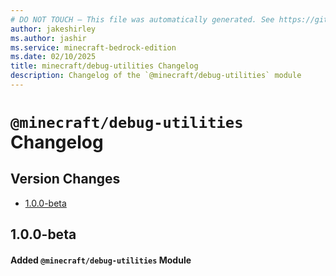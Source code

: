 ```yaml
---
# DO NOT TOUCH — This file was automatically generated. See https://github.com/mojang/minecraftapidocsgenerator to modify descriptions, examples, etc.
author: jakeshirley
ms.author: jashir
ms.service: minecraft-bedrock-edition
ms.date: 02/10/2025
title: minecraft/debug-utilities Changelog
description: Changelog of the `@minecraft/debug-utilities` module
---
```

# `@minecraft/debug-utilities` Changelog

## Version Changes
- [1.0.0-beta](#100-beta)

## 1.0.0-beta
#### Added `@minecraft/debug-utilities` Module
